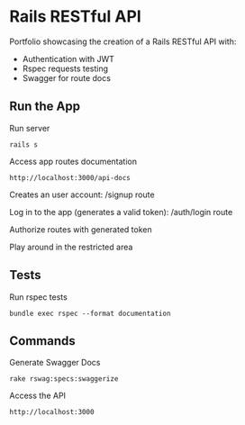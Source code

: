 # Rails RESTful API

Portfolio showcasing the creation of a Rails RESTful API with:

* Authentication with JWT
* Rspec requests testing
* Swagger for route docs

## Run the App

Run server

    rails s

Access app routes documentation

    http://localhost:3000/api-docs

Creates an user account: /signup route

Log in to the app (generates a valid token): /auth/login route

Authorize routes with generated token

Play around in the restricted area

## Tests

Run rspec tests

    bundle exec rspec --format documentation

## Commands

Generate Swagger Docs

    rake rswag:specs:swaggerize

Access the API

    http://localhost:3000


    